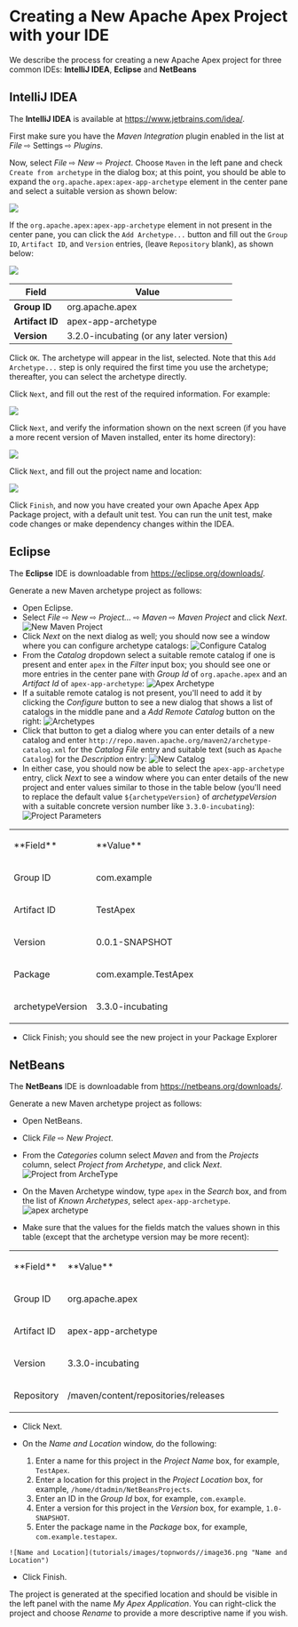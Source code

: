 Creating a New Apache Apex Project with your IDE
===============

We describe the process for creating a new Apache Apex project for three
common IDEs: **IntelliJ IDEA**, **Eclipse** and **NetBeans**

## IntelliJ IDEA

The **IntelliJ IDEA** is available at <https://www.jetbrains.com/idea/>.

First make sure you have the _Maven Integration_ plugin enabled in the list at
_File_ &#x21e8;  Settings &#x21e8; _Plugins_.

Now, select _File_ &#x21e8; _New_ &#x21e8; _Project_. Choose `Maven` in the left pane
and check `Create from archetype` in the dialog box; at this point, you should be
able to expand the `org.apache.apex:apex-app-archetype` element in the center pane and
select a suitable version as shown below:

![](images/AppPackage/CreateFromArchetype.png)

If the `org.apache.apex:apex-app-archetype` element in not present in the center pane,
you can click the `Add Archetype...` button and fill out the `Group ID`, `Artifact ID`,
and `Version` entries, (leave `Repository` blank), as shown below:

![](images/AppPackage/ApplicationPackages.html-image01.png)

| Field          | Value              |
| -------------- | ------------------ |
|**Group ID**    | org.apache.apex    |
|**Artifact ID** | apex-app-archetype |
|**Version**     | 3.2.0-incubating (or any later version) |

Click `OK`. The archetype will appear in the list, selected. Note that this
`Add Archetype...` step is only required the first time you use the archetype; thereafter,
you can select the archetype directly.

Click `Next`, and fill out the rest of the required information. For example:

![](images/AppPackage/ApplicationPackages.html-image02.png)

Click `Next`, and verify the information shown on the next screen (if you have a more
recent version of Maven installed, enter its home directory):

![](images/AppPackage/ApplicationPackages.html-image03.png)

Click `Next`, and fill out the project name and location: 

![](images/AppPackage/ApplicationPackages.html-image04.png)

Click `Finish`, and now you have created your own Apache Apex App Package
project, with a default unit test.  You can run the unit test, make code
changes or make dependency changes within the IDEA.

## Eclipse

The **Eclipse** IDE is downloadable from <https://eclipse.org/downloads/>.

Generate a new Maven archetype project as follows:

  * Open Eclipse.
  * Select _File_ &#x21e8; _New_ &#x21e8; _Project..._ &#x21e8;
    _Maven_ &#x21e8; _Maven Project_ and click _Next_.
    ![New Maven Project](images/IDE//NewMavenProject.png "Project from Archetype")
  * Click _Next_ on the next dialog as well; you should now see a window
    where you can configure archetype catalogs:
    ![Configure Catalog](images/IDE//ConfigureCatalog.png "Configure Catalog")
  * From the _Catalog_ dropdown select a suitable remote catalog if one is present
    and enter `apex` in the _Filter_ input box; you should see one or more entries
    in the center pane with _Group Id_ of `org.apache.apex` and an _Artifact Id_
    of `apex-app-archetype`:
    ![Apex Archetype](images/IDE//ApexArchetype.png "Apex Archetype")
  * If a suitable remote catalog is not present, you'll need to add it by clicking
    the _Configure_ button to see a new dialog that shows a list of catalogs in
    the middle pane and a _Add Remote Catalog_ button on the right:
    ![Archetypes](images/IDE//Archetypes.png "Archetypes")
  * Click that button to get a dialog where you can enter details of a new
    catalog and enter `http://repo.maven.apache.org/maven2/archetype-catalog.xml`
    for the _Catalog File_ entry and suitable text (such as `Apache Catalog`)
    for the _Description_ entry:
    ![New Catalog](images/IDE//NewCatalog.png "New Catalog")
  * In either case, you should now be able to select the `apex-app-archetype`
    entry, click _Next_ to see a window where you can enter details of the new
    project and enter values similar to those in the table below (you'll need
    to replace the default value `${archetypeVersion}` of _archetypeVersion_
    with a suitable concrete version number like `3.3.0-incubating`):
    ![Project Parameters](images/IDE//ProjectParameters.png "Project Parameters")

  <table>
  <colgroup>
  <col width="20%" />
  <col width="80%" />
  </colgroup>
  <tbody>
  <tr class="odd">
  <td align="left"><p>**Field**</p></td>
  <td align="left"><p>**Value**</p></td>
  </tr>
  <tr class="even">
  <td align="left"><p>Group ID</p></td>
  <td align="left"><p>com.example</p></td>
  </tr>
  <tr class="odd">
  <td align="left"><p>Artifact ID</p></td>
  <td align="left"><p>TestApex</p></td>
  </tr>
  <tr class="even">
  <td align="left"><p>Version</p></td>
  <td align="left"><p>0.0.1-SNAPSHOT</p></td>
  </tr>
  <tr class="odd">
  <td align="left"><p>Package</p></td>
  <td align="left"><p>com.example.TestApex</p></td>
  </tr>
  <tr class="even">
  <td align="left"><p>archetypeVersion</p></td>
  <td align="left"><p>3.3.0-incubating</p></td>
  </tr>
  </tbody>
  </table>

  * Click Finish; you should see the new project in your Package Explorer

## NetBeans

The **NetBeans** IDE is downloadable from <https://netbeans.org/downloads/>.

Generate a new Maven archetype project as follows:

  * Open NetBeans.
  * Click _File_ &#x21e8; _New Project_.
  * From the _Categories_ column select _Maven_ and from the _Projects_ column,
    select _Project from Archetype_, and click _Next_.
    ![Project from ArcheType](tutorials/images/topnwords//image34.png "Project from Archetype")

  * On the Maven Archetype window, type `apex` in the _Search_ box, and
     from the list of _Known Archetypes_, select `apex-app-archetype`.
     ![apex archetype](tutorials/images/topnwords//image33.png "apex archetype")
  * Make sure that the values for the fields match the values shown in this
     table (except that the archetype version may be more recent):

  <table>
  <colgroup>
  <col width="20%" />
  <col width="80%" />
  </colgroup>
  <tbody>
  <tr class="odd">
  <td align="left"><p>**Field**</p></td>
  <td align="left"><p>**Value**</p></td>
  </tr>
  <tr class="even">
  <td align="left"><p>Group ID</p></td>
  <td align="left"><p>org.apache.apex</p></td>
  </tr>
  <tr class="odd">
  <td align="left"><p>Artifact ID</p></td>
  <td align="left"><p>apex-app-archetype</p></td>
  </tr>
  <tr class="even">
  <td align="left"><p>Version</p></td>
  <td align="left"><p>3.3.0-incubating</p></td>
  </tr>
  <tr class="odd">
  <td align="left"><p>Repository</p></td>
  <td align="left"><p>/maven/content/repositories/releases</p></td>
  </tr>
  </tbody>
  </table>

  *  Click Next.
  *  On the _Name and Location_ window, do the following:

      1. Enter a name for this project in the _Project Name_ box, for example,
        `TestApex`.
      2. Enter a location for this project in the _Project Location_ box, for
         example, `/home/dtadmin/NetBeansProjects`.
      3. Enter an ID in the _Group Id_ box, for example, `com.example`.
      4. Enter a version for this project in the _Version_ box, for example,
         `1.0-SNAPSHOT`.
      5. Enter the package name in the _Package_ box, for example,
          `com.example.testapex`.

    ![Name and Location](tutorials/images/topnwords//image36.png "Name and Location")

  * Click Finish.

The project is generated at the specified location and should be visible in
the left panel with the name _My Apex Application_. You can right-click the
project and choose _Rename_ to provide a more descriptive name if you wish.

